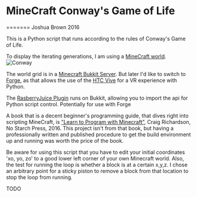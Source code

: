 # MineCraft Conway's Game of Life
=======
Joshua Brown 2016

This is a Python script that runs according to the rules of Conway's Game of Life.

To display the iterating generations, I am using a [MineCraft world](https://minecraft.net).
![Conway](http://octodex.github.com/images/minion.png)

The world grid is in a [Minecraft Bukkit Server](http://wiki.bukkit.org).  But later I'd like to switch to [Forge](http://files.minecraftforge.net), as that allows the use of the [HTC Vive](https://www.htcvive.com) for a VR experience with Python.

The [RasberryJuice Plugin](http://dev.bukkit.org/bukkit-plugins/raspberryjuice/) runs on Bukkit, allowing you to import the api for Python script control.  Potentially for use with Forge 

A book that is a decent beginner's programming guide, that dives right into scripting MineCraft, is ["Learn to Program with Minecraft"](https://www.nostarch.com/programwithminecraft), Craig Richardson, No Starch Press, 2016.  This project isn't from that book, but having a professionally written and published procedure to get the build environment up and running was worth the price of the book.

Be aware for using this script that you have to edit your initial coordinates 'xo, yo, zo' to a good lower left corner of your own Minecraft world.  Also, the test for running the loop is whether a block is at a certain x,y,z.  I chose an arbitrary point for a sticky piston to remove a block from that location to stop the loop from running.

TODO


